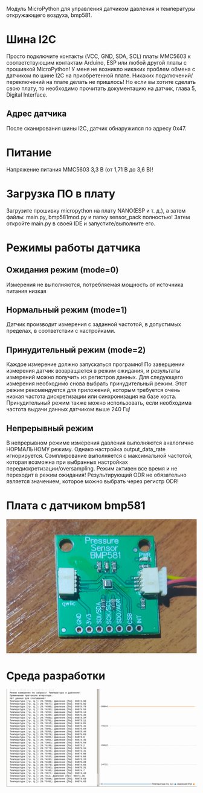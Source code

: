 Модуль MicroPython для управления датчиком давления и температуры откружающего воздуха, bmp581.

# Шина I2C
Просто подключите контакты (VCC, GND, SDA, SCL) платы MMC5603 к соответствующим контактам Arduino, 
ESP или любой другой платы с прошивкой MicroPython! У меня не возникло никаких проблем обмена с датчиком по шине I2C на приобретенной плате.
Никаких подключений/переключений на плате делать не пришлось! Но если вы хотите сделать свою плату, 
то необходимо прочитать документацию на датчик, глава 5, Digital Interface.

## Адрес датчика
После сканирования шины I2C, датчик обнаружился по адресу 0x47.

# Питание
Напряжение питания MMC5603 3,3 В (от 1,71 В до 3,6 В)!

# Загрузка ПО в плату
Загрузите прошивку micropython на плату NANO(ESP и т. д.), а затем файлы: main.py, bmp581mod.py и папку sensor_pack полностью!
Затем откройте main.py в своей IDE и запустите/выполните его.

# Режимы работы датчика
## Ожидания режим (mode=0)
Измерения не выполняются, потребляемая мощность от источника питания низкая
## Нормальный режим (mode=1)
Датчик производит измерения с заданной частотой, в допустимых пределах, в соответствии с настройками.
## Принудительный режим (mode=2)
Каждое измерение должно запускаться програмно! По завершении измерения датчик возвращается в режим ожидания, 
и результаты измерений можно получить из регистров данных. Для следующего измерения необходимо снова выбрать принудительный режим. 
Этот режим рекомендуется для приложений, которым требуется очень низкая частота дискретизации или синхронизация на базе хоста. 
Принудительный режим также можно использовать, если необходима частота выдачи данных датчиком выше 240 Гц!
## Непрерывный режим
В непрерывном режиме измерения давления выполняются аналогично НОРМАЛЬНОМУ режиму. Однако настройка output_data_rate игнорируется.
Сэмплирование выполняется с максимальной частотой, которая возможна при выбранных настройках передискретизации/oversampling.
Режим активен все время и не переходит в режим ожидания! Результирующий ODR не обязательно является значением, которое можно выбрать через регистр ODR!

# Плата с датчиком bmp581
![alt text](https://github.com/octaprog7/bmp581/blob/master/pics/board_bmp581.jpg)
# Среда разработки
![alt text](https://github.com/octaprog7/bmp581/blob/master/pics/ide_bmp581.png)

